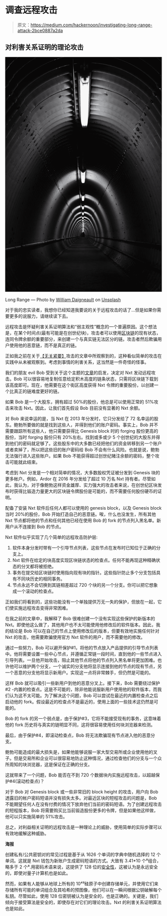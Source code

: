 # 调查远程攻击

> 原文：<https://medium.com/hackernoon/investigating-long-range-attack-2bce0887a2da>

## 对利害关系证明的理论攻击

![](img/0a3d595af907bcf65eeb38602a69f2f5.png)

Long Range — Photo by [William Daigneault](https://unsplash.com/photos/QPJnkgucg1k?utm_source=unsplash&utm_medium=referral&utm_content=creditCopyText) on [Unsplash](https://unsplash.com/search/photos/long-range?utm_source=unsplash&utm_medium=referral&utm_content=creditCopyText)

对于我的忠实读者，我想你已经知道我要说的关于远程攻击的话了…但是如果你需要更多的说服力，请继续读下去。

远程攻击是怀疑利害关系证明算法和“弱主观性”概念的一个普遍原因。这个想法是，在某个时间点(最有可能是在创世纪块)，攻击者可以使用[区块链](https://hackernoon.com/tagged/blockchain)的现有状态，连同令牌余额的重要部分，来创建一个与真实链无法区分的链。攻击者然后欺骗用户使用他的恶意链，而不是真正的链。

正如我之前在关于[【无关紧要】](https://hackernoon.com/thoughts-about-nothing-at-stake-b93b13bb5d6e)攻击的文章中所观察到的，这种看似简单的攻击在实践中从未被观察到。考虑到事情的利害关系，这当然是一件奇怪的怪事。

我们的朋友 evil Bob 受到关于这个主题的[文章](https://blog.ethereum.org/2014/05/15/long-range-attacks-the-serious-problem-with-adaptive-proof-of-work/)的启发，决定对 Nxt 发动远程攻击。Bob 可以很容易地复制任意给定积木高度的链条状态，只需将区块链下载到该高度即可。现在，他需要在这个街区高度获得 Nxt 令牌的重要股份，以创建一个比真正的链难度更好的链。

如果 Bob 是一个大股东，拥有超过 50%的股份，他总是可以使用正常的 51%攻击来攻击 Nxt。因此，让我们首先假设 Bob 目前没有显著的 Nxt 余额。

对 Bob 来说幸运的是，当 Nxt 在 2013 年分发时，它只分发给了 72 名幸运的股东。鲍勃所要做的就是找到这些人，并得到他们的账户密码。事实上，Bob 并不需要跟踪所有这些人，他只需要获得比 Genesis block 时的 forging 股份更高的股份，当时 forging 股份只有 20%左右。找到或多或少 5 个创世纪的大股东并得到他们的密码就足够了。这些股东中的大多数已经把他们的资金转移到另一个账户或者卖掉了，所以把这些旧的账户密码给 Bob 不会有什么风险。也就是说，鲍勃无法强行进入这些账户。如果 Bob 不能获得超过创世纪赌注余额的密码，整个攻击可能就此结束。

考虑到 Nxt 分发是一个相对简单的情况，大多数股权凭证被分发到 Genesis 块的更多帐户。例如，Ardor 在 2016 年分发给了超过 10 万名 Nxt 持有者。尽管如此，我认为，对于像鲍勃这样资金雄厚、实力强大的攻击者来说，在创世纪区块发布时获得比锻造力量更大的区块链令牌股份是可能的，而不需要任何股份硬币的证明。

配备了安装 Nxt 软件后任何人都可以使用的 genesis block，以及 Genesis block 当时 20%的股份，Bob 开始打造自己的恶意链。唉，什么也没发生，所有其他 Nxt 节点都将他的节点和任何其他已经在使用 Bob 的 fork 的节点列入黑名单。新用户从不连接到 Bob 的节点。

Nxt 软件似乎实现了几个简单的远程攻击防护层:

1.  软件本身分发时带有一个引导节点列表，这些节点在发布时已知位于正确的分支上。
2.  Nxt 软件在给定的块高度实现区块链状态的检查点。任何不能再现这种精确状态的分叉都将被拒绝。
3.  事务在提交给区块链时使用指向现有块的指针。这些指针防止多个分支包括具有不同块历史的相同事务。
4.  节点永远不会切换到其链相差超过 720 个块的另一个分支。你可以把它想象成一个滚动的检查点。

正如我们将看到的，这些功能没有一个单独提供万无一失的保护，但放在一起，它们使实施远程攻击变得非常困难。

在我之前的文章中，我解释了 Bob 很难创建一个没有实现这些保护的新版本的 Nxt。即使他这么做了，其他用户也不太可能使用他修改后的软件版本。因此，我的结论是 Bob 可以在自己的节点上使用修改后的版本，但要有效地实施任何针对 Nxt 的攻击，他需要欺骗使用官方 Nxt 软件的用户，而不需要他的修改。

通过一些努力，Bob 可以避开保护#1，将他的节点放入产品提供的引导节点列表中。他将需要设置一些中心节点，并遵循正常链一段时间，直到他的一些节点进入引导列表。一旦他开始攻击，阻止其他节点将他的节点列入黑名单将更加困难。也许他可以维护两个分支，一个诚实的分支他将显示连接到他的节点的现有节点，另一个恶意的分支他将显示新用户。实现这一点将非常棘手，但仍然是可能的。

这样 Bob 就可以吸引一些新用户到他的恶意分叉上。接下来，Bob 需要绕过保护#2 -内置的检查点。这是不可能的，除非他能说服新用户使用他的软件版本，而我们认为这不太可能。为了解决这个问题，Bob 可以尝试在最近的内置检查点之后启动他的 fork。假设最近的检查点不是最近的，使用上面的一些技术这仍然是可能的。

Bob 的 fork 的另一个弱点是，由于保护#3，它将不能接受现有的事务，这意味着他的 fork 历史将与真实的链明显不同，这将很容易使用任何块浏览器来检测。

最后，由于保护#4，即滚动检查点，Bob 将无法欺骗现有节点进入他的恶意分支。

鲍勃可能造成的最大损失是，如果他能够说服一家大型交易所或企业使用他的叉子。但是交易所和企业可以很容易地防止这种情况，通过检查他们的分支与一个众所周知的块浏览器，这是保证在正确的分支。

这就带来了一个问题，Bob 能否在不到 720 个数据块内实施远程攻击，以超越保护#4(滚动检查点)？

对于 Bob 对 Genesis block 或一些非常旧的 block height 的攻击，用户向 Bob 透露旧的帐户密码短语并没有损失太多。对最近区块的短程攻击的问题是，Bob 不能期望任何人在没有付费的情况下放弃他们当前的密码短语。为了创建远程攻击的短程版本，Bob 将需要购买比当前锻造股份更多的令牌，但是如果他这样做，他可以只实施简单的 51%攻击。

总之，对利益相关证明的远程攻击是一种理论上的威胁，使用简单的实际步骤可以有效地缓解这种威胁。

**海报**

创建私有/公共密钥对的常见过程是基于从 1626 个单词的字典中随机选择的 12 个单词。这就是 Nxt 钱包为新账户生成密码短语的方式。大致有 3.41*10 个⁸组合，略多于 2 个⁸.用密码术语来说，这提供了 128 位的[安全性](https://hackernoon.com/tagged/security)，这被认为是永远安全的，即使对量子计算机也是如此。

然而，如果有人能够从地球上所有的 10⁴⁹硅原子中创建存储单元，并使用它们来存储所有可能的单词组合及其哈希的预图像，他们可以在一瞬间根据公钥破解每个私钥。尽管如此，使用 128 位密钥被认为是安全的，也是正确的。关键是，我们倾向于接受算法是安全的，即使存在对它们的理论攻击。Nxt 的利害关系证明算法也是如此。